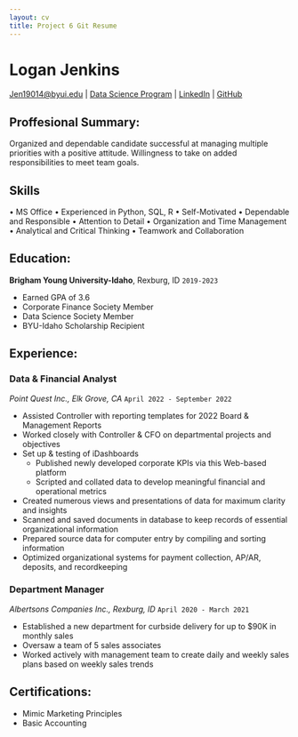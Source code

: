 ```yaml
---
layout: cv
title: Project 6 Git Resume
---
```

# Logan Jenkins

<div id="webaddress">
<a href="Jen19014@byui.edu">Jen19014@byui.edu</a>
| <a href="https://byuidatascience.github.io/development.html">Data Science Program</a>
| <a href="https://www.linkedin.com/in/logan-jenkins-0912y/">LinkedIn</a>
| <a href="https://github.com/Loganj11/Logan_Jenkins_Resume">GitHub</a>
</div>

<!-- https://www.monique.tech/the-art-of-markdown -->

## Proffesional Summary:
Organized and dependable candidate successful at managing multiple priorities with a positive attitude. Willingness to take on added responsibilities to meet team goals.

## Skills

• MS Office
• Experienced in Python, SQL, R
• Self-Motivated
• Dependable and Responsible
• Attention to Detail
• Organization and Time Management
• Analytical and Critical Thinking
• Teamwork and Collaboration

## Education:

__Brigham Young University-Idaho__, Rexburg, ID
`2019-2023`

- Earned GPA of 3.6
- Corporate Finance Society Member
- Data Science Society Member
- BYU-Idaho Scholarship Recipient

## Experience:

### Data & Financial Analyst

_Point Quest Inc., Elk Grove, CA_
`April 2022 - September 2022`

- Assisted Controller with reporting templates for 2022 Board & Management Reports
- Worked closely with Controller & CFO on departmental projects and objectives
- Set up & testing of iDashboards
  - Published newly developed corporate KPIs via this Web-based platform
  - Scripted and collated data to develop meaningful financial and operational metrics
-   Created numerous views and presentations of data for maximum clarity and insights
- Scanned and saved documents in database to keep records of essential organizational information
- Prepared source data for computer entry by compiling and sorting information
- Optimized organizational systems for payment collection, AP/AR, deposits, and recordkeeping

### Department Manager

_Albertsons Companies Inc., Rexburg, ID_
`April 2020 - March 2021`

- Established a new department for curbside delivery for up to $90K in monthly sales
- Oversaw a team of 5 sales associates
- Worked actively with management team to create daily and weekly sales plans based on weekly sales trends


## Certifications:

- Mimic Marketing Principles
- Basic Accounting

<!-- ### Footer

Last updated: May 2013 -->


